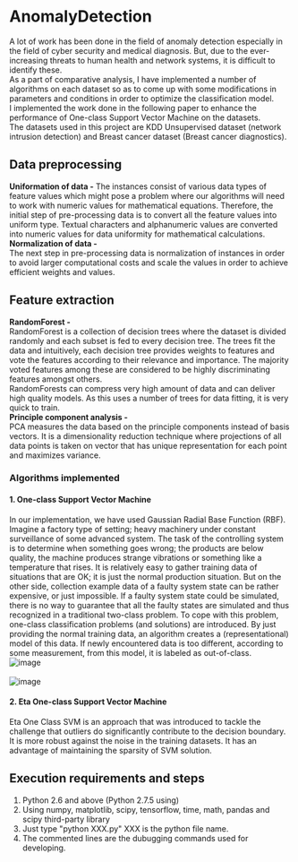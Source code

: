 # AnomalyDetection
A lot of work has been done in the field of anomaly detection especially in the field of cyber security and medical diagnosis. But, due to the ever-increasing threats to human health and network systems, it
is difficult to identify these. </br>
As a part of comparative analysis, I have implemented a number of algorithms on each dataset so as to come up with some modifications in parameters
and conditions in order to optimize the classification model.</br>
I implemented the work done in the following paper to enhance the performance of One-class Support Vector Machine on the datasets.</br>
The datasets used in this project are KDD Unsupervised dataset (network intrusion detection) and Breast cancer
dataset (Breast cancer diagnostics).</br>
## Data preprocessing
**Uniformation of data -**</bt>
The instances consist of various data types of feature values which might pose a problem where our algorithms will
need to work with numeric values for mathematical equations. Therefore, the initial step of pre-processing data is to
convert all the feature values into uniform type. Textual characters and alphanumeric values are converted into
numeric values for data uniformity for mathematical calculations.</br>
**Normalization of data -**</br>
The next step in pre-processing data is normalization of instances in order to avoid larger computational costs and
scale the values in order to achieve efficient weights and values.
## Feature extraction
**RandomForest -**</br>
RandomForest is a collection of decision trees where the dataset is divided randomly and each subset is fed
to every decision tree. The trees fit the data and intuitively, each decision tree provides weights to features and vote
the features according to their relevance and importance. The majority voted features among these are considered to
be highly discriminating features amongst others.</br>
RandomForests can compress very high amount of data and can deliver high quality models. As this uses a number of
trees for data fitting, it is very quick to train.</br>
**Principle component analysis -**</br>
PCA measures the data based on the principle components instead of basis vectors. It is a dimensionality
reduction technique where projections of all data points is taken on vector that has unique representation for each point
and maximizes variance.
### Algorithms implemented
#### 1. One-class Support Vector Machine
In our implementation, we have used Gaussian Radial Base Function (RBF).</br>
Imagine a factory type of setting; heavy machinery under constant surveillance of some advanced system. The task of
the controlling system is to determine when something goes wrong; the products are below quality, the machine
produces strange vibrations or something like a temperature that rises. It is relatively easy to gather training data of
situations that are OK; it is just the normal production situation. But on the other side, collection example data of a
faulty system state can be rather expensive, or just impossible. If a faulty system state could be simulated, there is no
way to guarantee that all the faulty states are simulated and thus recognized in a traditional two-class problem.
To cope with this problem, one-class classification problems (and solutions) are introduced. By just providing the
normal training data, an algorithm creates a (representational) model of this data. If newly encountered data is too
different, according to some measurement, from this model, it is labeled as out-of-class.</br>
![image](https://user-images.githubusercontent.com/22276437/45600303-5c138a80-b9af-11e8-902b-2eea0fc7a658.png)</br></br>
![image](https://user-images.githubusercontent.com/22276437/45600411-2d96af00-b9b1-11e8-89e8-ec42574a44bc.png)  
#### 2. Eta One-class Support Vector Machine
Eta One Class SVM is an approach that was introduced to tackle the challenge that outliers do significantly
contribute to the decision boundary. It is more robust against the noise in the training datasets. It has an advantage of
maintaining the sparsity of SVM solution.
## Execution requirements and steps
1. Python 2.6 and above (Python 2.7.5 using)</br>
2. Using numpy, matplotlib, scipy, tensorflow, time, math, pandas and scipy third-party library</br>
3. Just type "python XXX.py" XXX is the python file name.</br>
4. The commented lines are the dubugging commands used for developing.</br>
